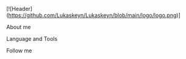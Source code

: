 
[![Header] (https://github.com/Lukaskeyn/Lukaskeyn/blob/main/logo/logo.png)]

About me

Language and Tools

Follow me 